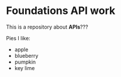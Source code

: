 # Foundations API work

This is a repository about **APIs**???

Pies I like:

* apple
* blueberry
* pumpkin
* key lime